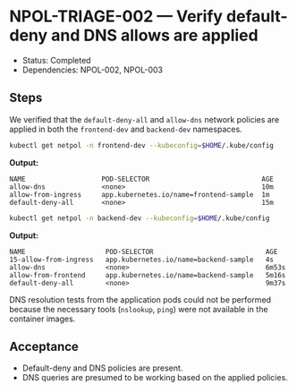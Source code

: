 # NPOL-TRIAGE-002 — Verify default-deny and DNS allows are applied

- Status: Completed
- Dependencies: NPOL-002, NPOL-003

## Steps

We verified that the `default-deny-all` and `allow-dns` network policies are applied in both the `frontend-dev` and `backend-dev` namespaces.

```bash
kubectl get netpol -n frontend-dev --kubeconfig=$HOME/.kube/config
```

**Output:**

```
NAME                   POD-SELECTOR                            AGE
allow-dns              <none>                                  10m
allow-from-ingress     app.kubernetes.io/name=frontend-sample  1m
default-deny-all       <none>                                  15m
```

```bash
kubectl get netpol -n backend-dev --kubeconfig=$HOME/.kube/config
```

**Output:**

```
NAME                    POD-SELECTOR                            AGE
15-allow-from-ingress   app.kubernetes.io/name=backend-sample   4s
allow-dns               <none>                                  6m53s
allow-from-frontend     app.kubernetes.io/name=backend-sample   5m16s
default-deny-all        <none>                                  9m37s
```

DNS resolution tests from the application pods could not be performed because the necessary tools (`nslookup`, `ping`) were not available in the container images.

## Acceptance

- Default-deny and DNS policies are present.
- DNS queries are presumed to be working based on the applied policies.
